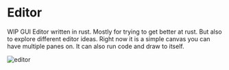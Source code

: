 # Editor

WIP GUI Editor written in rust. Mostly for trying to get better at rust. But also to explore different editor ideas. Right now it is a simple canvas you can have multiple panes on. It can also run code and draw to itself.

![editor](/Users/jimmyhmiller/Desktop/editor.png)